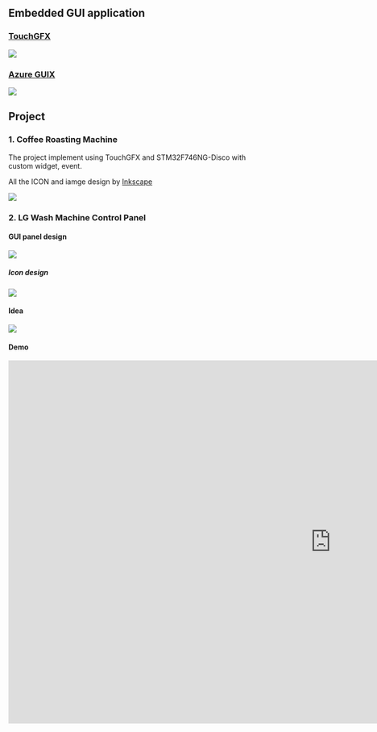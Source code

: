 ## Embedded GUI application

### [TouchGFX](https://support.touchgfx.com/4.20/docs/introduction/welcome)

![](assets/img/touchgfx_logo.png)

### [Azure GUIX](https://docs.microsoft.com/en-us/azure/rtos/guix/overview-guix)

![](assets/img/guix_logo.jpg)

## Project

### 1. Coffee Roasting Machine

The project implement using TouchGFX and STM32F746NG-Disco with custom widget, event.

All the ICON and iamge design by [Inkscape](https://inkscape.org/)

![](assets/img/CoffeeRoastingMachine.jpg)

### 2. LG Wash Machine Control Panel

#### GUI panel design

![](assets/img/washmachine_design.jpg)

##### Icon design

![](assets/img/washmachine_icon_design.jpg)

#### Idea

![](assets/img/washmachine_idea.jpg)

#### Demo

<p align="center">

<iframe width="1280" height="720" src="https://www.youtube.com/embed/6C_YN7xRSYk" title="Embedded GUI design Wash Machine Touchscreen control panel" frameborder="0" allow="accelerometer; autoplay; clipboard-write; encrypted-media; gyroscope; picture-in-picture" allowfullscreen></iframe>

</p>
